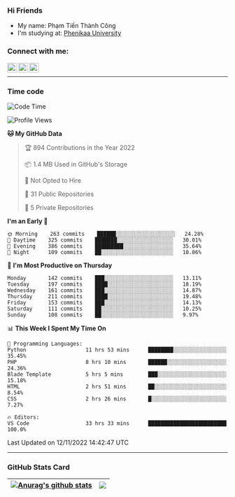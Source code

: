 ### Hi Friends

- My name: Phạm Tiến Thành Công
- I'm studying at: [Phenikaa University]


### Connect with me:
[<img align="left" alt="PhamTienThanhCong | Facebook" width="22px" src="https://upload.wikimedia.org/wikipedia/commons/thumb/1/16/Facebook-icon-1.png/640px-Facebook-icon-1.png" />][facebook]
[<img align="left" alt="PhamTienThanhCong | Zalo" width="22px" src="https://www.anphatpc.com.vn/template/anphat_2020v2/images/icon-zalo.jpg" />][zalo]
[<img align="left" alt="PhamTienThanhCong | LinkedIn" width="22px" src="https://cdn3.iconfinder.com/data/icons/inficons/512/linkedin.png" />][linkedin]

<br />

---

### Time code

<!--START_SECTION:waka-->
![Code Time](http://img.shields.io/badge/Code%20Time-703%20hrs%2019%20mins-blue)

![Profile Views](http://img.shields.io/badge/Profile%20Views-33-blue)

**🐱 My GitHub Data** 

> 🏆 894 Contributions in the Year 2022
 > 
> 📦 1.4 MB Used in GitHub's Storage 
 > 
> 🚫 Not Opted to Hire
 > 
> 📜 31 Public Repositories 
 > 
> 🔑 5 Private Repositories  
 > 
**I'm an Early 🐤** 

```text
🌞 Morning    263 commits    ██████░░░░░░░░░░░░░░░░░░░   24.28% 
🌆 Daytime    325 commits    ███████░░░░░░░░░░░░░░░░░░   30.01% 
🌃 Evening    386 commits    █████████░░░░░░░░░░░░░░░░   35.64% 
🌙 Night      109 commits    ██░░░░░░░░░░░░░░░░░░░░░░░   10.06%

```
📅 **I'm Most Productive on Thursday** 

```text
Monday       142 commits    ███░░░░░░░░░░░░░░░░░░░░░░   13.11% 
Tuesday      197 commits    ████░░░░░░░░░░░░░░░░░░░░░   18.19% 
Wednesday    161 commits    ███░░░░░░░░░░░░░░░░░░░░░░   14.87% 
Thursday     211 commits    ████░░░░░░░░░░░░░░░░░░░░░   19.48% 
Friday       153 commits    ███░░░░░░░░░░░░░░░░░░░░░░   14.13% 
Saturday     111 commits    ██░░░░░░░░░░░░░░░░░░░░░░░   10.25% 
Sunday       108 commits    ██░░░░░░░░░░░░░░░░░░░░░░░   9.97%

```


📊 **This Week I Spent My Time On** 

```text
💬 Programming Languages: 
Python                   11 hrs 53 mins      ████████░░░░░░░░░░░░░░░░░   35.45% 
PHP                      8 hrs 10 mins       ██████░░░░░░░░░░░░░░░░░░░   24.36% 
Blade Template           5 hrs 5 mins        ███░░░░░░░░░░░░░░░░░░░░░░   15.18% 
HTML                     2 hrs 51 mins       ██░░░░░░░░░░░░░░░░░░░░░░░   8.54% 
CSS                      2 hrs 26 mins       █░░░░░░░░░░░░░░░░░░░░░░░░   7.27%

🔥 Editors: 
VS Code                  33 hrs 33 mins      █████████████████████████   100.0%

```


 Last Updated on 12/11/2022 14:42:47 UTC
<!--END_SECTION:waka-->

---

### GitHub Stats Card

| <a href="https://github.com/phamtienthanhcong"><img align="center" src="https://github-readme-stats.vercel.app/api?username=PhamTienThanhCong&show_icons=true&include_all_commits=true&theme=buefy&hide_border=true&theme=ocean_dark" alt="Anurag's github stats" /></a> | <a href="https://github.com/phamtienthanhcong"><img align="center" src="https://github-readme-stats.vercel.app/api/top-langs/?username=PhamTienThanhCong&layout=compact&theme=buefy&hide_border=true&theme=ocean_dark" /></a> |
| ------------- | ------------- |

[Phenikaa University]: https://phenikaa-uni.edu.vn/vi
[facebook]: https://www.facebook.com/phamtienthanhcong
[linkedin]: https://linkedin.com/in/phamtienthanhcong
[zalo]: https://zalo.me/0396396332
[tiktok]: https://www.tiktok.com/@phamtienthanhcong
[web]: https://github.com/PhamTienThanhCong/web_dev
[min project]: https://github.com/PhamTienThanhCong/Project-Of-Web
[c and cpp]: https://github.com/PhamTienThanhCong/Code_C_and_Cpro
[python]: https://github.com/PhamTienThanhCong/Python_beginer
